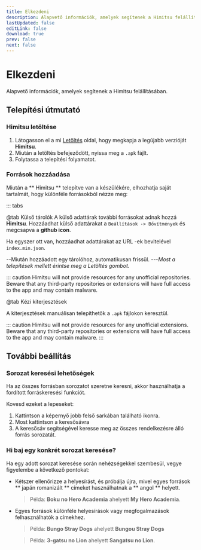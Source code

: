 ```yaml
---
title: Elkezdeni
description: Alapvető információk, amelyek segítenek a Himitsu felállításában.
lastUpdated: false
editLink: false
download: true
prev: false
next: false
---
```




# Elkezdeni

Alapvető információk, amelyek segítenek a Himitsu felállításában.

## Telepítési útmutató

### Himitsu letöltése

1. Látogasson el a mi [Letöltés](/download/) oldal, hogy megkapja a legújabb verzióját **Himitsu**.
2. Miután a letöltés befejeződött, nyissa meg a `.apk` fájlt.
3. Folytassa a telepítési folyamatot.

### Források hozzáadása

Miután a ** Himitsu ** telepítve van a készülékére, elhozhatja saját tartalmát, hogy különféle forrásokból nézze meg:


::: tabs

@tab Külső tárolók
A külső adattárak további forrásokat adnak hozzá **Himitsu**. Hozzáadhat külső adattárakat a ``Beállítások -> Bővítmények`` és megcsapva a **github icon**.

Ha egyszer ott van, hozzáadhat adattárakat az URL -ek bevitelével `index.min.json`.

--Miután hozzáadott egy tárolóhoz, automatikusan frissül.
---*Most a telepítések mellett érintse meg a Letöltés gombot.*

::: caution
Himitsu will not provide resources for any unofficial repositories. Beware that any third-party repositories or extensions will have full access to the app and may contain malware.

@tab Kézi kiterjesztések

A kiterjesztések manuálisan telepíthetők a `.apk` fájlokon keresztül.

::: caution
Himitsu will not provide resources for any unofficial extensions. Beware that any third-party repositories or extensions will have full access to the app and may contain malware.
:::

## További beállítás

### Sorozat keresési lehetőségek

Ha az összes forrásban sorozatot szeretne keresni, akkor használhatja a fordított forráskeresési funkciót.

Kovesd ezeket a lepeseket:

1. Kattintson a képernyő jobb felső sarkában található ikonra.
1. Most kattintson a keresősávra
1. A keresősáv segítségével keresse meg az összes rendelkezésre álló forrás sorozatát.

### Hi baj egy konkrét sorozat keresése?

Ha egy adott sorozat keresése során nehézségekkel szembesül, vegye figyelembe a következő pontokat:

* Kétszer ellenőrizze a helyesírást, és próbálja újra, mivel egyes források ** japán romanizált ** címeket használhatnak a ** angol ** helyett.
  > Példa: **Boku no Hero Academia** ahelyett **My Hero Academia**.

* Egyes források különféle helyesírások vagy megfogalmazások felhasználhatók a címekhez.
  > Példa: **Bungo Stray Dogs** ahelyett **Bungou Stray Dogs**

  > Példa: **3-gatsu no Lion** ahelyett **Sangatsu no Lion**.

